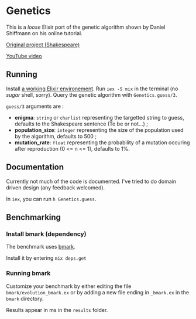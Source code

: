 # Genetics

This is a *loose* Elixir port of the genetic algorithm shown by Daniel Shiffmann on his online tutorial.

[Original project (Shakespeare)](https://github.com/shiffman/The-Nature-of-Code-Examples/tree/master/chp09_ga/NOC_9_01_GA_Shakespeare)

[YouTube video](https://www.youtube.com/playlist?list=PLRqwX-V7Uu6bJM3VgzjNV5YxVxUwzALHV)

## Running
Install [a working Elixir environement](https://elixir-lang.org/install.html).
Run `iex -S mix` in the terminal (no *sugar* shell, sorry).
Query the genetic algorithm with `Genetics.guess/3`.

`guess/3` arguments are :

- **enigma**: `string` or `charlist` representing the targetted string to guess, defaults to the Shakespeare sentence (To be or not...) ;
- **population_size**: `integer` representing the size of the population used by the algorithm, defaults to 500 ;
- **mutation_rate**: `float` representing the probability of a mutation occuring after reproduction (0 <= n <= 1), defaults to 1%.

## Documentation
Currently not much of the code is documented. I've tried to do domain driven design (any feedback welcomed).

In `iex`, you can run `h Genetics.guess`.

## Benchmarking
### Install bmark (dependency)
The benchmark uses [bmark](https://github.com/joekain/bmark).

Install it by entering `mix deps.get`

### Running bmark
Customize your benchmark by either editing the file `bmark/evolution_bmark.ex` or by adding a new file ending in `_bmark.ex` in the `bmark` directory.

Results appear in ms in the `results` folder.
